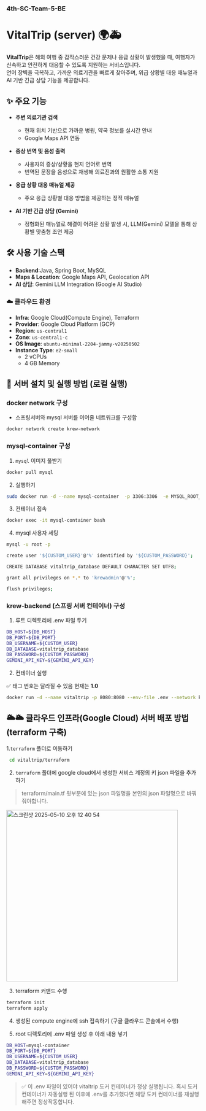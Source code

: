### 4th-SC-Team-5-BE

# VitalTrip (server) 🌍🚑

**VitalTrip**은 해외 여행 중 갑작스러운 건강 문제나 응급 상황이 발생했을 때, 여행자가 신속하고 안전하게 대응할 수 있도록 지원하는 서비스입니다.  
언어 장벽을 극복하고, 가까운 의료기관을 빠르게 찾아주며, 위급 상황별 대응 매뉴얼과 AI 기반 긴급 상담 기능을 제공합니다.

## ✨ 주요 기능

- **주변 의료기관 검색**
  - 현재 위치 기반으로 가까운 병원, 약국 정보를 실시간 안내
  - Google Maps API 연동

- **증상 번역 및 음성 출력**
  - 사용자의 증상/상황을 현지 언어로 번역
  - 번역된 문장을 음성으로 재생해 의료진과의 원활한 소통 지원

- **응급 상황 대응 매뉴얼 제공**
  - 주요 응급 상황별 대응 방법을 제공하는 정적 매뉴얼

- **AI 기반 긴급 상담 (Gemini)**
  - 정형화된 매뉴얼로 해결이 어려운 상황 발생 시, LLM(Gemini) 모델을 통해 상황별 맞춤형 조언 제공

## 🛠 사용 기술 스택

- **Backend**:Java, Spring Boot, MySQL
- **Maps & Location**: Google Maps API, Geolocation API
- **AI 상담**: Gemini LLM Integration (Google AI Studio)


### ☁️ 클라우드 환경
- **Infra**: Google Cloud(Compute Engine), Terraform
- **Provider**: Google Cloud Platform (GCP)
- **Region**: `us-central1`
- **Zone**: `us-central1-c`
- **OS Image**: `ubuntu-minimal-2204-jammy-v20250502`
- **Instance Type**: `e2-small`
  - 2 vCPUs
  - 4 GB Memory 

## 🚀 서버 설치 및 실행 방법 (로컬 실행)

### docker network 구성

- 스프링서버와 mysql 서버를 이어줄 네트워크를 구성함

```bash
docker network create krew-network
```

### mysql-container 구성

1. `mysql` 이미지 풀받기

```bash
docker pull mysql
```

2. 실행하기

```bash
sudo docker run -d --name mysql-container  -p 3306:3306  -e MYSQL_ROOT_PASSWORD=${CUSTOM_PASSWORD}  --network krew-network mysql:latest
```

3. 컨테이너 접속

```bash
docker exec -it mysql-container bash
```

4. mysql 사용자 세팅

```bash
mysql -u root -p

create user '${CUSTOM_USER}'@'%' identified by '${CUSTOM_PASSWORD}';

CREATE DATABASE vitaltrip_database DEFAULT CHARACTER SET UTF8;

grant all privileges on *.* to 'krewadmin'@'%';

flush privileges;
```

### krew-backend (스프링 서버 컨테이너) 구성

1. 루트 디렉토리에 .env 파일 두기

```bash
DB_HOST=${DB_HOST}
DB_PORT=${DB_PORT}
DB_USERNAME=${CUSTOM_USER}
DB_DATABASE=vitaltrip_database
DB_PASSWORD=${CUSTOM_PASSWORD}
GEMINI_API_KEY=${GEMINI_API_KEY}
```

2. 컨테이너 실행

✅ 태그 번호는 달라질 수 있음 현재는 **1.0**

```bash
docker run -d --name vitaltrip -p 8080:8080 --env-file .env --network krew-network adorableco/vitaltrip:1.0
```


## 🌥️🌥 클라우드 인프라(Google Cloud) 서버 배포 방법 (terraform 구축)

1.`terraform` 폴더로 이동하기
```bash
 cd vitaltrip/terraform
```
2. `terraform` 폴더에 google cloud에서 생성한 서비스 계정의 키 json 파일을 추가하기
> terraform/main.tf 윗부분에 있는 json 파일명을 본인의 json 파일명으로 바꿔줘야합니다.
<img width="447" alt="스크린샷 2025-05-10 오후 12 40 54" src="https://github.com/user-attachments/assets/3e79b2b0-3488-408f-bc80-f5da9759eec9" />

3. terraform 커맨드 수행
```bash
terraform init
terraform apply
```

4. 생성된 compute engine에 ssh 접속하기 (구글 클라우드 콘솔에서 수행)


5. root 디렉토리에 .env 파일 생성 후 아래 내용 넣기
```bash
DB_HOST=mysql-container
DB_PORT=${DB_PORT}
DB_USERNAME=${CUSTOM_USER}
DB_DATABASE=vitaltrip_database
DB_PASSWORD=${CUSTOM_PASSWORD}
GEMINI_API_KEY=${GEMINI_API_KEY}
```

> ✅ 이 .env 파일이 있어야 vitaltrip 도커 컨테이너가 정상 실행됩니다. 혹시 도커 컨테이너가 자동실행 된 이후에 .env를 추가했다면 해당 도커 컨테이너를 재실행해주면 정상작동합니다. 


